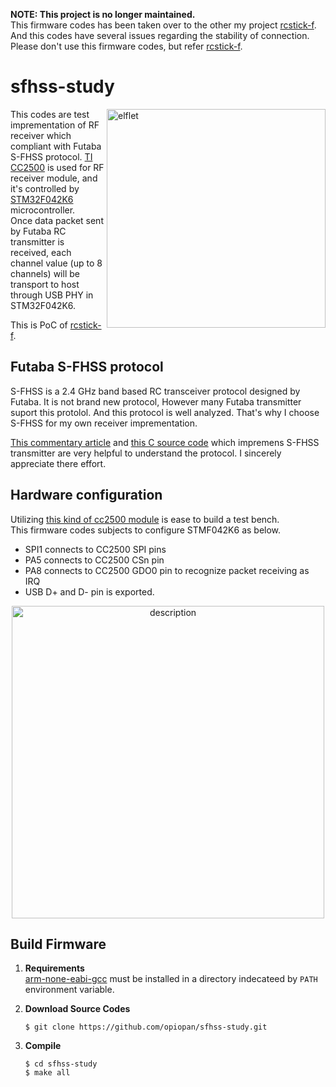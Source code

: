 **NOTE: This project is no longer maintained.**<br>
This firmware codes has been taken over to the other my project [rcstick-f](https://github.com/opiopan/rcstick-f). And this codes have several issues regarding the stability of connection.<br>
Please don't use this firmware codes, but refer [rcstick-f](https://github.com/opiopan/rcstick-f).

sfhss-study
====
<img alt="elflet" src="https://raw.githubusercontent.com/wiki/opiopan/sfhss-study/images/test.gif" width=350 align="right">

This codes are test imprementation of RF receiver which compliant with Futaba S-FHSS protocol. 
[TI CC2500](http://www.ti.com/product/CC2500/support) is used for RF receiver module,
and it's controlled by [STM32F042K6](https://www.st.com/content/st_com/en/products/microcontrollers-microprocessors/stm32-32-bit-arm-cortex-mcus/stm32-mainstream-mcus/stm32f0-series/stm32f0x2/stm32f042k6.html) microcontroller.<br>
Once data packet sent by Futaba RC transmitter is received, each channel value (up to 8 channels) will be transport to host through USB PHY in STM32F042K6.

This is PoC of [rcstick-f](https://github.com/opiopan/rcstick-f).

## Futaba S-FHSS protocol
S-FHSS is a 2.4 GHz band based RC transceiver protocol designed by Futaba. 
It is not brand new protocol, However many Futaba transmitter suport this protolol. And this protocol is well analyzed. That's why I choose S-FHSS for my own receiver imprementation.

[This commentary article](https://rfengfpv.wordpress.com/2017/01/10/futaba-s-fhss-protocol-overview/) and 
[this C source code](https://github.com/DeviationTX/deviation/blob/2ce0f46fe94d80198ae94fd5a6f6a008863ec420/src/protocol/sfhss_cc2500.c)
which impremens S-FHSS transmitter are very helpful to understand the protocol.
I sincerely appreciate there effort.

## Hardware configuration
Utilizing [this kind of cc2500 module](https://www.aliexpress.com/item/Wireless-Module-CC2500-2-4G-Low-power-Consistency-Stability-Small-Size/32702148262.html)
is ease to build a test bench.<br>
This firmware codes subjects to configure STMF042K6 as below.

- SPI1 connects to CC2500 SPI pins
- PA5 connects to CC2500 CSn pin
- PA8 connects to CC2500 GDO0 pin to recognize packet receiving as IRQ
- USB D+ and D- pin is exported.

<p align="center">
<img alt="description" src="https://raw.githubusercontent.com/wiki/opiopan/sfhss-study/images/pocboard.jpg" width=500>
</p>

## Build Firmware
1. **Requirements**<br>
[arm-none-eabi-gcc](https://developer.arm.com/open-source/gnu-toolchain/gnu-rm/downloads) 
must be installed in a directory indecateed by `PATH` environment variable.

2. **Download Source Codes**<br>

    ```shell
    $ git clone https://github.com/opiopan/sfhss-study.git

3. **Compile**
    ```shell
    $ cd sfhss-study
    $ make all